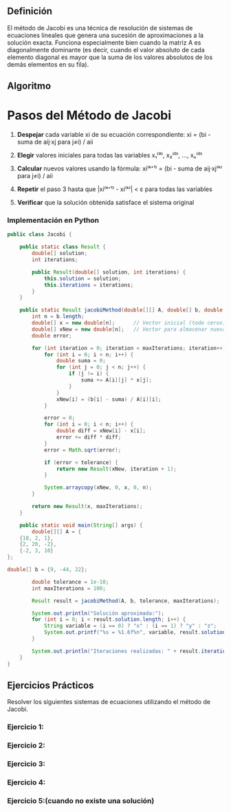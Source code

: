 ## Definición
El método de Jacobi es una técnica de resolución de sistemas de ecuaciones lineales que genera una sucesión
de aproximaciones a la solución exacta. Funciona especialmente bien cuando la matriz A es diagonalmente
dominante (es decir, cuando el valor absoluto de cada elemento diagonal es mayor que la suma de los valores
absolutos de los demás elementos en su fila).

## Algoritmo 
# Pasos del Método de Jacobi

1. **Despejar** cada variable xi de su ecuación correspondiente:
   xi = (bi - suma de aij·xj para j≠i) / aii

2. **Elegir** valores iniciales para todas las variables x₁⁽⁰⁾, x₂⁽⁰⁾, ..., xₙ⁽⁰⁾

3. **Calcular** nuevos valores usando la fórmula:
   xi⁽ᵏ⁺¹⁾ = (bi - suma de aij·xj⁽ᵏ⁾ para j≠i) / aii

4. **Repetir** el paso 3 hasta que |xi⁽ᵏ⁺¹⁾ - xi⁽ᵏ⁾| < ε para todas las variables

5. **Verificar** que la solución obtenida satisface el sistema original

### Implementación en Python
```java
public class Jacobi {

    public static class Result {
        double[] solution;
        int iterations;

        public Result(double[] solution, int iterations) {
            this.solution = solution;
            this.iterations = iterations;
        }
    }

    public static Result jacobiMethod(double[][] A, double[] b, double tolerance, int maxIterations) {
        int n = b.length;
        double[] x = new double[n];      // Vector inicial (todo ceros)
        double[] xNew = new double[n];   // Vector para almacenar nueva aproximación
        double error;

        for (int iteration = 0; iteration < maxIterations; iteration++) {
            for (int i = 0; i < n; i++) {
                double suma = 0;
                for (int j = 0; j < n; j++) {
                    if (j != i) {
                        suma += A[i][j] * x[j];
                    }
                }
                xNew[i] = (b[i] - suma) / A[i][i];
            }

            error = 0;
            for (int i = 0; i < n; i++) {
                double diff = xNew[i] - x[i];
                error += diff * diff;
            }
            error = Math.sqrt(error);

            if (error < tolerance) {
                return new Result(xNew, iteration + 1);
            }

            System.arraycopy(xNew, 0, x, 0, n);
        }

        return new Result(x, maxIterations);
    }

    public static void main(String[] args) {
        double[][] A = {
    {10, 2, 1},
    {2, 20, -2},
    {-2, 3, 10}
};

double[] b = {9, -44, 22};

        double tolerance = 1e-10;
        int maxIterations = 100;

        Result result = jacobiMethod(A, b, tolerance, maxIterations);

        System.out.println("Solución aproximada:");
        for (int i = 0; i < result.solution.length; i++) {
            String variable = (i == 0) ? "x" : (i == 1) ? "y" : "z";
            System.out.printf("%s = %1.6f%n", variable, result.solution[i]);
        }

        System.out.println("Iteraciones realizadas: " + result.iterations);
    }
}

```
## Ejercicios Prácticos
Resolver los siguientes sistemas de ecuaciones utilizando el método de Jacobi.
### Ejercicio 1:
### Ejercicio 2:
### Ejercicio 3:
### Ejercicio 4:
### Ejercicio 5:(cuando no existe una solución)
